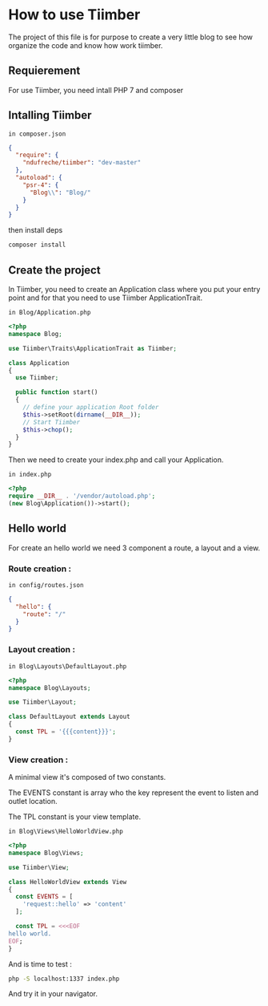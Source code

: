 # How to use Tiimber

The project of this file is for purpose to create a very little blog to see how organize the code and know how work tiimber.

## Requierement

For use Tiimber, you need intall PHP 7 and composer

## Intalling Tiimber

`in composer.json`

```json
{
  "require": {
    "ndufreche/tiimber": "dev-master"
  },
  "autoload": {
    "psr-4": {
      "Blog\\": "Blog/"
    }
  }
}
```

then install deps

```bash
composer install
```

## Create the project

In Tiimber, you need to create an Application class where you put your entry point and for that you need to use Tiimber ApplicationTrait.

`in Blog/Application.php`

```php
<?php
namespace Blog;

use Tiimber\Traits\ApplicationTrait as Tiimber;

class Application
{
  use Tiimber;

  public function start()
  {
    // define your application Root folder
    $this->setRoot(dirname(__DIR__));
    // Start Tiimber
    $this->chop();
  }
}

```

Then we need to create your index.php and call your Application.

`in index.php`

```php
<?php
require __DIR__ . '/vendor/autoload.php';
(new Blog\Application())->start();
```

## Hello world

For create an hello world we need 3 component a route, a layout and a view.

### Route creation :

`in config/routes.json`

```json
{
  "hello": {
    "route": "/"
  }
}

```

### Layout creation :

`in Blog\Layouts\DefaultLayout.php`

```php
<?php
namespace Blog\Layouts;

use Tiimber\Layout;

class DefaultLayout extends Layout
{
  const TPL = '{{{content}}}';
}
```

### View creation :

A minimal view it's composed of two constants.

The EVENTS constant is array who the key represent the event to listen and outlet location.

The TPL constant is your view template.

`in Blog\Views\HelloWorldView.php`

```php
<?php
namespace Blog\Views;

use Tiimber\View;

class HelloWorldView extends View
{
  const EVENTS = [
    'request::hello' => 'content'
  ];

  const TPL = <<<EOF
hello world.
EOF;
}
```

And is time to test :

```bash
php -S localhost:1337 index.php
```

And try it in your navigator.